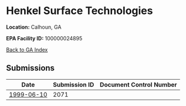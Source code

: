 # Henkel Surface Technologies

**Location:** Calhoun, GA

**EPA Facility ID:** 100000024895

[Back to GA Index](../../index.md)

## Submissions

| Date | Submission ID | Document Control Number |
|------|--------------|-------------------------|
| [1999-06-10](submissions/2071.md) | 2071 |  |
